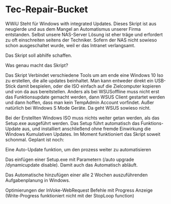 # Tec-Repair-Bucket

WWiU Steht für Windows with integrated Updates.
Dieses Skript ist aus neugierde und aus dem Mangel an Automatismus unserer Firma entstanden.
Selbst unsere NAS-Server Lösung ist eher träge und erfordert zu oft einschreiten seitens der Techniker.
Sofern der NAS nicht sowieso schon ausgeschaltet wurde, weil er das Intranet verlangsamt.

Das Skript soll abhilfe schaffen.

Was genau macht das Skript?

Das Skript Verbindet verschiedene Tools um am ende eine Windows 10 Iso zu erstellen, die alle updates beinhaltet.
Man kann entweder direkt ein USB-Stick damit bespielen, oder die ISO einfach auf die Zielcomputer kopieren und von da aus bereitstellen.
Anders als bei WSUSoffline muss nicht erst das Funktionsupdate gemacht werden, dann WSUS Client gestartet werden und dann hoffen,
dass man kein TempAdmin Account vorfindet.
Außer natürlich bei Windows S Mode Geräte. Da geht WSUS sowieso nicht.

Bei der Erstellten Windows ISO muss nichts weiter getan werden, als das Setup.exe ausgeführt werden. Das Setup führt automatisch das Funktions-Update aus,
und installiert anschließend ohne fremde Einwirkung die Windows Kumulativen Updates.
Im Moment funktioniert das Skript soweit schonmal. Geplant ist noch:

Eine Auto-Update funktion, um den prozess weiter zu automatisieren

Das einfügen einer Setup.exe mit Parametern (/auto upgrade /dynamicupdate disable). Damit auch das Automatisch abläuft.

Das Automatische hinzufügen einer alle 2 Wochen auszuführenden Aufgabenplanung in Windows.

Optimierungen der InVoke-WebRequest Befehle mit Progress Anzeige (Write-Progress funktioniert nicht mit der StopLoop function)